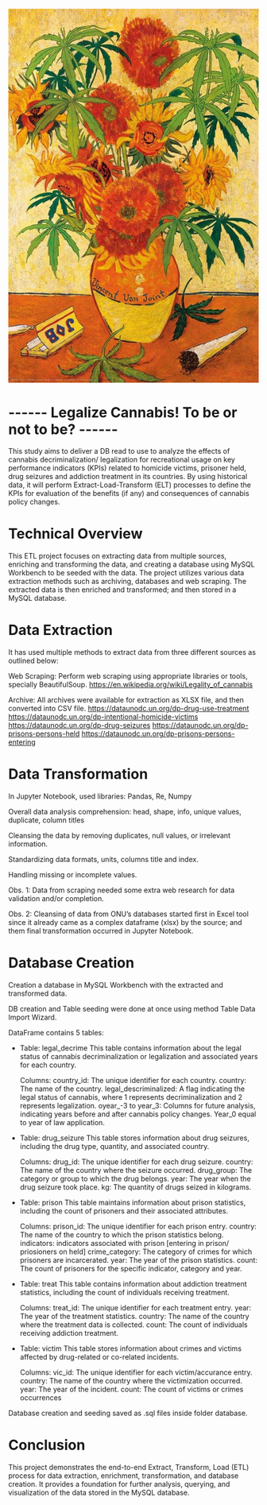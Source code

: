 
![Vincent Van Joint](image/cannabis2.jpg)

#                         ------ Legalize Cannabis! To be or not to be? ------

This study aims to deliver a DB read to use to analyze the effects of cannabis decriminalization/ legalization for recreational usage on key performance indicators (KPIs) related to homicide victims, prisoner held, drug seizures and addiction treatment in its countries. By using historical data, it will perform Extract-Load-Transform (ELT) processes to define the KPIs for evaluation of the benefits (if any) and consequences of cannabis policy changes.

# Technical Overview

This ETL project focuses on extracting data from multiple sources, enriching and transforming the data, and creating a database using MySQL Workbench to be seeded with the data. The project utilizes various data extraction methods such as archiving, databases and web scraping. The extracted data is then enriched and transformed; and then stored in a MySQL database. 

# Data Extraction

It has used multiple methods to extract data from three different sources as outlined below:

Web Scraping:
Perform web scraping using appropriate libraries or tools, specially BeautifulSoup.
https://en.wikipedia.org/wiki/Legality_of_cannabis

Archive:
All archives were available for extraction as XLSX file, and then converted into CSV  file.
https://dataunodc.un.org/dp-drug-use-treatment
https://dataunodc.un.org/dp-intentional-homicide-victims
https://dataunodc.un.org/dp-drug-seizures
https://dataunodc.un.org/dp-prisons-persons-held
https://dataunodc.un.org/dp-prisons-persons-entering


# Data Transformation
In Jupyter Notebook, used libraries: Pandas, Re, Numpy 

Overall data analysis comprehension: head, shape, info, unique values, duplicate, column titles

Cleansing the data by removing duplicates, null values, or irrelevant information.

Standardizing data formats, units, columns title and index.

Handling missing or incomplete values.

Obs. 1: Data from scraping needed some extra web research for data validation and/or completion. 

Obs. 2: Cleansing of data from ONU’s databases started first in Excel tool since it already came as a complex dataframe (xlsx) by the source; and them final transformation occurred in Jupyter Notebook.

# Database Creation

Creation a database in MySQL Workbench with the extracted and transformed data.

DB creation and Table seeding were done at once using method Table Data Import Wizard.

DataFrame contains 5 tables:

- Table: legal_decrime
    This table contains information about the legal status of cannabis decriminalization or legalization and associated years for each           country.
    
    Columns:
    country_id: The unique identifier for each country.
    country: The name of the country.
    legal_descriminalized: A flag indicating the legal status of cannabis, where 1 represents decriminalization and 2 represents         legalization.
    oyear_-3 to year_3: Columns for future analysis, indicating years before and after cannabis policy changes. Year_0 equal to year         of law application.

- Table: drug_seizure
    This table stores information about drug seizures, including the drug type, quantity, and associated country.
    
    Columns:
    drug_id: The unique identifier for each drug seizure.
    country: The name of the country where the seizure occurred.
    drug_group: The category or group to which the drug belongs.
    year: The year when the drug seizure took place.
    kg: The quantity of drugs seized in kilograms.
 
- Table: prison
    This table maintains information about prison statistics, including the count of prisoners and their associated attributes.
    
    Columns:
    prison_id: The unique identifier for each prison entry.
    country: The name of the country to which the prison statistics belong.
    indicators: indicators associated with prison [entering in prison/ priosioners on held]
    crime_category: The category of crimes for which prisoners are incarcerated.
    year: The year of the prison statistics.
    count: The count of prisoners for the specific indicator, category and year.

- Table: treat
    This table contains information about addiction treatment statistics, including the count of individuals receiving treatment.
    
    Columns:
    treat_id: The unique identifier for each treatment entry.
    year: The year of the treatment statistics.
    country: The name of the country where the treatment data is collected.
    count: The count of individuals receiving addiction treatment.

- Table: victim
    This table stores information about crimes and victims affected by drug-related or co-related incidents.
    
    Columns:
    vic_id: The unique identifier for each victim/accurance entry.
    country: The name of the country where the victimization occurred.
    year: The year of the incident.
    count: The count of victims or crimes occurrences 

Database creation and seeding saved as .sql files inside folder database.

# Conclusion
This project demonstrates the end-to-end Extract, Transform, Load (ETL) process for data extraction, enrichment, transformation, and database creation. It provides a foundation for further analysis, querying, and visualization of the data stored in the MySQL database.
